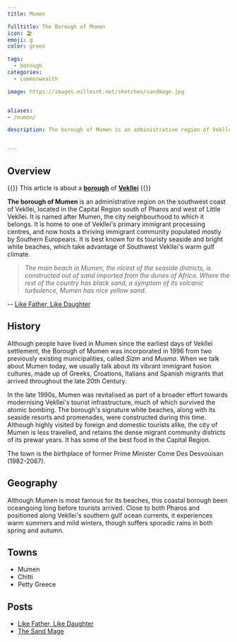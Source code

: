 ```yaml
---
title: Mumen

fulltitle: The Borough of Mumen
icon: 🏖
emoji: g
color: green

tags: 
  - borough
categories:
  - commonwealth

image: https://images.millmint.net/sketches/sandmage.jpg


aliases:
- /mumen/

description: The borough of Mumen is an administrative region of Vekllei, a utopian country created by Hobart Phillips.


---
```


## Overview

{{<note series>}}
 This article is about a [**borough**](/factbook/landscape/boroughs) of [**Vekllei**](/vekllei/)
{{</note>}}

**The borough of Mumen** is an administrative region on the southwest coast of Vekllei, located in the Capital Region south of Pharos and west of Little Vekllei. It is named after Mumen, the city neighbourhood to which it belongs. It is home to one of Vekllei's primary immigrant processing centres, and now hosts a thriving immigrant community populated mostly by Southern Europeans. It is best known for its touristy seaside and bright white beaches, which take advantage of Southwest Vekllei's warm gulf climate.

>*The main beach in Mumen, the nicest of the seaside districts, is constructed out of sand imported from the dunes of Africa. Where the rest of the country has black sand, a symptom of its volcanic turbulence, Mumen has nice yellow sand.*

-- [Like Father, Like Daughter](/posts/2019-11-09-beach/)

## History

Although people have lived in Mumen since the earliest days of Vekllei settlement, the Borough of Mumen was incorporated in 1996 from two previously existing municipalities, called *Sizm* and *Musma*. When we talk about Mumen today, we usually talk about its vibrant immigrant fusion cultures, made up of Greeks, Croations, Italians and Spanish migrants that arrived throughout the late 20th Century.

In the late 1990s, Mumen was revitalised as part of a broader effort towards modernising Vekllei's tourist infrastructure, much of which survived the atomic bombing. The borough's signature white beaches, along with its seaside resorts and promenades, were constructed during this time. Although highly visited by foreign and domestic tourists alike, the city of Mumen is less travelled, and retains the dense migrant community districts of its prewar years. It has some of the best food in the Capital Region.

The town is the birthplace of former Prime Minister Come Des Desvouisan (1982-2067).

## Geography

Although Mumen is most famous for its beaches, this coastal borough been oceangoing long before tourists arrived. Close to both Pharos and positioned along Vekllei's southern gulf ocean currents, it experiences warm summers and mild winters, though suffers sporadic rains in both spring and autumn.

## Towns
- Mumen
- Chitti
- Petty Greece

## Posts
- [Like Father, Like Daughter](/posts/2019-11-09-beach/)
- [The Sand Mage](/posts/2021-03-19-mage/)

